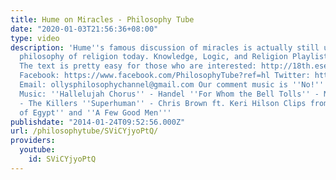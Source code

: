 ```yaml
---
title: Hume on Miracles - Philosophy Tube
date: "2020-01-03T21:56:36+08:00"
type: video
description: 'Hume''s famous discussion of miracles is actually still used in the
  philosophy of religion today. Knowledge, Logic, and Religion Playlist: https://www.youtube.com/playlist?list=PLvoAL-KSZ32fRrlUcuezyvR80Ec6qHUz_
  The text is pretty easy for those who are interested: http://18th.eserver.org/hume-enquiry.html#10
  Facebook: https://www.facebook.com/PhilosophyTube?ref=hl Twitter: https://twitter.com/PhilosophyTube
  Email: ollysphilosophychannel@gmail.com Our comment music is ''No!'' by Vim. Other
  Music: ''Hallelujah Chorus'' - Handel ''For Whom the Bell Tolls'' - Metallica ''Human''
  - The Killers ''Superhuman'' - Chris Brown ft. Keri Hilson Clips from ''The Prince
  of Egypt'' and ''A Few Good Men'''
publishdate: "2014-01-24T09:52:56.000Z"
url: /philosophytube/SViCYjyoPtQ/
providers:
  youtube:
    id: SViCYjyoPtQ
---
```

